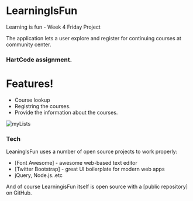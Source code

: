 # LearningIsFun
Learning is fun - Week 4 Friday Project

The application lets a user explore and register for continuing courses at community center.


### HartCode assignment.

# Features!
- Course lookup
- Registring the courses.
- Provide the information about the courses.

![myLists](img/mylists.jpg?raw=true "myLists")


### Tech
LeaningIsFun  uses a number of open source projects to work properly:

* [Font Awesome] - awesome web-based text editor
* [Twitter Bootstrap] - great UI boilerplate for modern web apps
* jQuery, Node.js..etc


And of course LearningisFun itself is open source with a [public repository]
 on GitHub.
 

